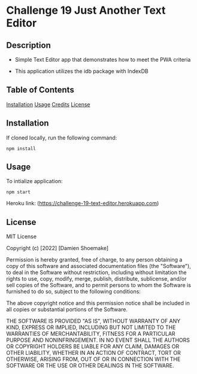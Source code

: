 # Challenge 19 Just Another Text Editor

## Description

- Simple Text Editor app that demonstrates how to meet the PWA criteria

- This application utilizes the idb package with IndexDB

## Table of Contents

[Installation](#installation)
[Usage](#usage)
[Credits](#credits)
[License](#license)

## Installation

If cloned locally, run the following command: 

```
npm install
```

## Usage

To intialize application:

```
npm start
```

Heroku link: (https://challenge-19-text-editor.herokuapp.com)

## License

MIT License

Copyright (c) [2022] [Damien Shoemake]

Permission is hereby granted, free of charge, to any person obtaining a copy of this software and associated documentation files (the "Software"), to deal in the Software without restriction, including without limitation the rights to use, copy, modify, merge, publish, distribute, sublicense, and/or sell copies of the Software, and to permit persons to whom the Software is furnished to do so, subject to the following conditions:

The above copyright notice and this permission notice shall be included in all copies or substantial portions of the Software.

THE SOFTWARE IS PROVIDED "AS IS", WITHOUT WARRANTY OF ANY KIND, EXPRESS OR IMPLIED, INCLUDING BUT NOT LIMITED TO THE WARRANTIES OF MERCHANTABILITY, FITNESS FOR A PARTICULAR PURPOSE AND NONINFRINGEMENT. IN NO EVENT SHALL THE AUTHORS OR COPYRIGHT HOLDERS BE LIABLE FOR ANY CLAIM, DAMAGES OR OTHER LIABILITY, WHETHER IN AN ACTION OF CONTRACT, TORT OR OTHERWISE, ARISING FROM, OUT OF OR IN CONNECTION WITH THE SOFTWARE OR THE USE OR OTHER DEALINGS IN THE SOFTWARE.